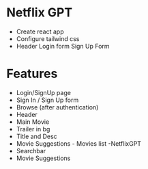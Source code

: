 # Netflix GPT

- Create react app
- Configure tailwind css
- Header
  Login form
  Sign Up Form

# Features

- Login/SignUp page
- Sign In / Sign Up form
- Browse (after authentication)
- Header
- Main Movie
- Trailer in bg
- Title and Desc
- Movie Suggestions - Movies list
  -NetflixGPT
- Searchbar
- Movie Suggestions

